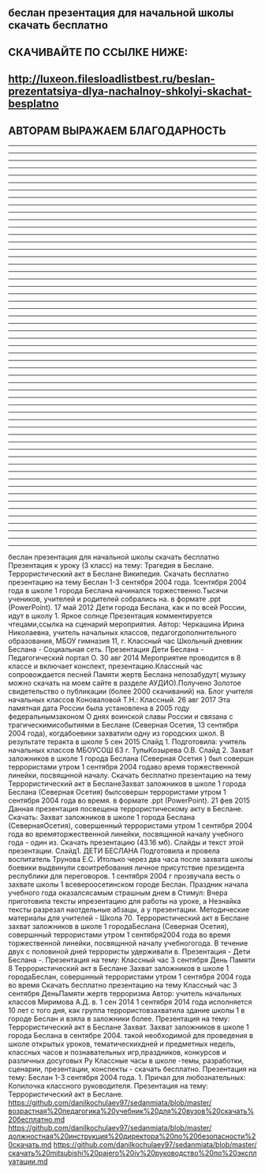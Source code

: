 беслан презентация для начальной школы скачать бесплатно
--------------------------------------------------
СКАЧИВАЙТЕ ПО ССЫЛКЕ НИЖЕ:
--------------------------------------------------
http://luxeon.filesloadlistbest.ru/beslan-prezentatsiya-dlya-nachalnoy-shkolyi-skachat-besplatno
--------------------------------------------------
АВТОРАМ ВЫРАЖАЕМ БЛАГОДАРНОСТЬ
--------------------------------------------------
--------------------------------------------------
--------------------------------------------------
--------------------------------------------------
--------------------------------------------------
--------------------------------------------------
--------------------------------------------------
--------------------------------------------------
--------------------------------------------------
--------------------------------------------------
--------------------------------------------------
--------------------------------------------------
--------------------------------------------------
--------------------------------------------------
--------------------------------------------------
--------------------------------------------------
--------------------------------------------------
--------------------------------------------------
--------------------------------------------------
--------------------------------------------------
--------------------------------------------------
--------------------------------------------------
--------------------------------------------------
--------------------------------------------------
--------------------------------------------------
--------------------------------------------------
--------------------------------------------------
--------------------------------------------------
--------------------------------------------------
--------------------------------------------------
--------------------------------------------------
--------------------------------------------------
--------------------------------------------------
--------------------------------------------------
--------------------------------------------------
--------------------------------------------------
--------------------------------------------------
--------------------------------------------------
--------------------------------------------------
--------------------------------------------------
--------------------------------------------------
--------------------------------------------------
--------------------------------------------------
--------------------------------------------------
--------------------------------------------------
--------------------------------------------------
--------------------------------------------------
--------------------------------------------------
--------------------------------------------------
--------------------------------------------------
--------------------------------------------------
--------------------------------------------------
--------------------------------------------------
--------------------------------------------------
--------------------------------------------------
--------------------------------------------------
беслан презентация для начальной школы скачать бесплатно Презентация к уроку (3 класс) на тему: Трагедия в Беслане. Террористический акт в Беслане  Википедия. Скачать бесплатно презентацию на тему Беслан 1-3 сентября 2004 года. 1сентября 2004 года в школе 1 города Беслана начинался торжественно.Тысячи учеников, учителей и родителей собрались на. в формате .ppt (PowerPoint). 17 май 2012  Дети города Беслана, как и по всей России, идут в школу  1. Яркое солнце Презентация комментируется чтецами,ссылка на сценарий мероприятия. Автор: Черкашина Ирина Николаевна, учитель начальных классов, педагогдополнительного образования, МБОУ гимназия  11, г. Классный час Школьный дневник Беслана - Социальная сеть. Презентация Дети Беслана - Педагогический портал О. 30 авг 2014  Мероприятие проводится в 8 классе и включает конспект, презентацию.Классный час сопровождается песней Памяти жертв Беслана  непозабудут( музыку можно скачать на моем сайте в разделе АУДИО).Получено Золотое свидетельство о публикации (более 2000 скачиваний) на. Блог учителя начальных классов Коноваловой Т.Н.: Классный. 26 авг 2017  Эта памятная дата России была установлена в 2005 году федеральнымзаконом О днях воинской славы России и связана с трагическимисобытиями в Беслане (Северная Осетия, 13 сентября 2004 года), когдабоевики захватили одну из городских школ. В результате теракта в школе
5 сен 2015  Слайд 1. Подготовила: учитель начальных классов МБОУСОШ  63 г. ТулыКозырева О.В. Слайд 2. Захват заложников в школе  1 города Беслана (Северная Осетия ) был совершн террористами утром 1 сентября 2004 годаво время торжественной линейки, посвящнной началу. Скачать бесплатно презентацию на тему Террористический акт в БесланеЗахват заложников в школе 1 города Беслана (Северная Осетия) былсовершн террористами утром 1 сентября 2004 года во время. в формате .ppt (PowerPoint). 21 фев 2015  Данная презентация посвещена террористическому акту в Беслане. Скачать:  Захват заложников в школе  1 города Беслана (СевернаяОсетия), совершенный террористами утром 1 сентября 2004 года во времяторжественной линейки, посвящнной началу учебного года - один из. Скачать презентацию (43.16 мб). Слайды и текст этой презентации. Слайд1. ДЕТИ БЕСЛАНА Подготовила и провела воспитатель Трунова Е.С.  Итолько через два часа после захвата школы боевики выдвинули своитребования  личное присутствие президента республики для переговоров. 1 сентября 2004 г прозвучала весть о захвате школы 1 всевероосетинском городе Беслан. Праздник начала учебного года оказалсясамым страшным днем в  Стимул: Вчера приготовила тексты ипрезентацию для работы на уроке, а Незнайка тексты разрезал наотдельные абзацы, а у презентации. Методические материалы для учителей - Школа  70. Террористический акт в Беслане  захват заложников в школе  1 городаБеслана (Северная Осетия), совершнный террористами утром 1 сентября2004 года во время торжественной линейки, посвящнной началу учебногогода. В течение двух с половиной дней террористы удерживали в. Презентация - Дети Беслана -. Презентация на тему: Классный час 3 сентября День Памяти
8 Террористический акт в Беслане Захват заложников в школе 1 городаБеслан, совершнный террористами утром 1 сентября 2004 года во время Скачать бесплатно презентацию на тему Классный час 3 сентября ДеньПамяти жертв терроризма Автор: учитель начальных классов Миримова А.Д. в. 1 сен 2014  1 сентября 2014 года исполняется 10 лет с того дня, как группа террористовзахватила здание школы 1 в городе Беслан и взяла в заложники более. Презентация на тему: Террористический акт в Беслане Захват. Захват заложников в школе 1 города Беслана в сентябре 2004. такой необходимой для проведения в школе открытых уроков, тематическихдней и предметных недель, классных часов и познавательных игр,праздников, конкурсов и различных досуговых  Ру Классные часы в школе -темы, разработки, сценарии, презентации, конспекты - скачать бесплатно. Презентация на тему: Беслан 1-3 сентября 2004 года. 1. Причал для любознательных: Копилочка классного руководителя. Презентация на тему: Террористический акт в Беслане.
https://github.com/danilkochulaev97/sedanmiata/blob/master/возрастная%20педагогика%20учебник%20для%20вузов%20скачать%20бесплатно.md
https://github.com/danilkochulaev97/sedanmiata/blob/master/должностная%20инструкция%20директора%20по%20безопасности%20скачать.md
https://github.com/danilkochulaev97/sedanmiata/blob/master/скачать%20mitsubishi%20pajero%20iv%20руководство%20по%20эксплуатации.md